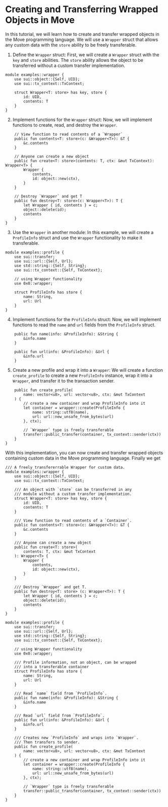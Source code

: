 # Creating and Transferring Wrapped Objects in Move

In this tutorial, we will learn how to create and transfer wrapped objects in the Move programming language. We will use a `Wrapper` struct that allows any custom data with the `store` ability to be freely transferable.

1. Define the `Wrapper` struct:
   First, we will create a `Wrapper` struct with the `key` and `store` abilities. The `store` ability allows the object to be transferred without a custom transfer implementation.

```move
module examples::wrapper {
    use sui::object::{Self, UID};
    use sui::tx_context::TxContext;

    struct Wrapper<T: store> has key, store {
        id: UID,
        contents: T
    }
}
```

2. Implement functions for the `Wrapper` struct:
   Now, we will implement functions to create, read, and destroy the `Wrapper`.

```move
    // View function to read contents of a `Wrapper`
    public fun contents<T: store>(c: &Wrapper<T>): &T {
        &c.contents
    }

    // Anyone can create a new object
    public fun create<T: store>(contents: T, ctx: &mut TxContext): Wrapper<T> {
        Wrapper {
            contents,
            id: object::new(ctx),
        }
    }

    // Destroy `Wrapper` and get T
    public fun destroy<T: store>(c: Wrapper<T>): T {
        let Wrapper { id, contents } = c;
        object::delete(id);
        contents
    }
}
```

3. Use the `Wrapper` in another module:
   In this example, we will create a `ProfileInfo` struct and use the `Wrapper` functionality to make it transferable.

```move
module examples::profile {
    use sui::transfer;
    use sui::url::{Self, Url};
    use std::string::{Self, String};
    use sui::tx_context::{Self, TxContext};

    // using Wrapper functionality
    use 0x0::wrapper;

    struct ProfileInfo has store {
        name: String,
        url: Url
    }
}
```

4. Implement functions for the `ProfileInfo` struct:
   Now, we will implement functions to read the `name` and `url` fields from the `ProfileInfo` struct.

```move
    public fun name(info: &ProfileInfo): &String {
        &info.name
    }

    public fun url(info: &ProfileInfo): &Url {
        &info.url
    }
```

5. Create a new profile and wrap it into a `Wrapper`:
   We will create a function `create_profile` to create a new `ProfileInfo` instance, wrap it into a `Wrapper`, and transfer it to the transaction sender.

```move
    public fun create_profile(
        name: vector<u8>, url: vector<u8>, ctx: &mut TxContext
    ) {
        // create a new container and wrap ProfileInfo into it
        let container = wrapper::create(ProfileInfo {
            name: string::utf8(name),
            url: url::new_unsafe_from_bytes(url)
        }, ctx);

        // `Wrapper` type is freely transferable
        transfer::public_transfer(container, tx_context::sender(ctx))
    }
}
```

With this implementation, you can now create and transfer wrapped objects containing custom data in the Move programming language. Finally we get

```move
/// A freely transfererrable Wrapper for custom data.
module examples::wrapper {
    use sui::object::{Self, UID};
    use sui::tx_context::TxContext;

    /// An object with `store` can be transferred in any
    /// module without a custom transfer implementation.
    struct Wrapper<T: store> has key, store {
        id: UID,
        contents: T
    }

    /// View function to read contents of a `Container`.
    public fun contents<T: store>(c: &Wrapper<T>): &T {
        &c.contents
    }

    /// Anyone can create a new object
    public fun create<T: store>(
        contents: T, ctx: &mut TxContext
    ): Wrapper<T> {
        Wrapper {
            contents,
            id: object::new(ctx),
        }
    }

    /// Destroy `Wrapper` and get T.
    public fun destroy<T: store> (c: Wrapper<T>): T {
        let Wrapper { id, contents } = c;
        object::delete(id);
        contents
    }
}

module examples::profile {
    use sui::transfer;
    use sui::url::{Self, Url};
    use std::string::{Self, String};
    use sui::tx_context::{Self, TxContext};

    // using Wrapper functionality
    use 0x0::wrapper;

    /// Profile information, not an object, can be wrapped
    /// into a transferable container
    struct ProfileInfo has store {
        name: String,
        url: Url
    }

    /// Read `name` field from `ProfileInfo`.
    public fun name(info: &ProfileInfo): &String {
        &info.name
    }

    /// Read `url` field from `ProfileInfo`.
    public fun url(info: &ProfileInfo): &Url {
        &info.url
    }

    /// Creates new `ProfileInfo` and wraps into `Wrapper`.
    /// Then transfers to sender.
    public fun create_profile(
        name: vector<u8>, url: vector<u8>, ctx: &mut TxContext
    ) {
        // create a new container and wrap ProfileInfo into it
        let container = wrapper::create(ProfileInfo {
            name: string::utf8(name),
            url: url::new_unsafe_from_bytes(url)
        }, ctx);

        // `Wrapper` type is freely transferable
        transfer::public_transfer(container, tx_context::sender(ctx))
    }
}

```
